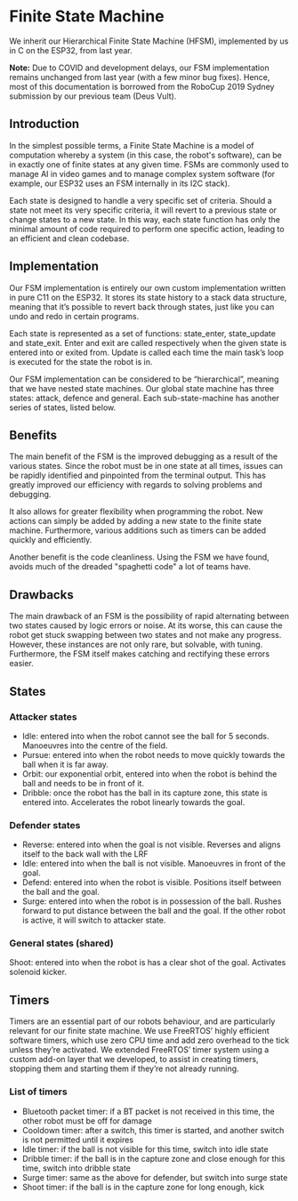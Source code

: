 # Finite State Machine

We inherit our Hierarchical Finite State Machine (HFSM), implemented by us in C on the ESP32, from last year.

**Note:** Due to COVID and development delays, our FSM implementation remains unchanged from last year (with
a few minor bug fixes). Hence, most of this documentation is borrowed from the RoboCup 2019 Sydney submission
by our previous team (Deus Vult).

## Introduction
In the simplest possible terms, a Finite State Machine is a model of computation whereby a system (in this case, the 
robot's software), can be in exactly one of finite states at any given time. FSMs are commonly used to manage AI in 
video games and to manage complex system software (for example, our ESP32 uses an FSM internally in its I2C stack). 

Each state is designed to handle a very specific set of criteria. Should a state not meet its very specific criteria, it 
will revert to a previous state or change states to a new state. In this way, each state function has only the minimal 
amount of code required to perform one specific action, leading to an efficient and clean codebase.

## Implementation
Our FSM implementation is entirely our own custom implementation written in pure C11 on the ESP32. It stores its state 
history to a stack data structure, meaning that it’s possible to revert back through states, just like you can undo and 
redo in certain programs.

Each state is represented as a set of functions: state_enter, state_update and state_exit. Enter and exit are called
respectively when the given state is entered into or exited from. Update is called each time the main task’s loop is
executed for the state the robot is in.

Our FSM implementation can be considered to be “hierarchical”, meaning that we have nested state machines. Our global 
state machine has three states: attack, defence and general. Each sub-state-machine has another series of states, listed below.

## Benefits
The main benefit of the FSM is the improved debugging as a result of the various states. Since the robot must be in one
state at all times, issues can be rapidly identified and pinpointed from the terminal output. This has greatly improved
our efficiency with regards to solving problems and debugging.

It also allows for greater flexibility when programming the robot. New actions can simply be added by adding a new state
to the finite state machine. Furthermore, various additions such as timers can be added quickly and efficiently.

Another benefit is the code cleanliness. Using the FSM we have found, avoids much of the dreaded "spaghetti code" a lot
of teams have.

## Drawbacks
The main drawback of an FSM is the possibility of rapid alternating between two states caused by logic errors or noise.
At its worse, this can cause the robot get stuck swapping between two states and not make any progress. However, these
instances are not only rare, but solvable, with tuning. Furthermore, the FSM itself makes catching and rectifying these
errors easier.

## States
### Attacker states
- Idle: entered into when the robot cannot see the ball for 5 seconds. Manoeuvres into the centre of the field.
- Pursue: entered into when the robot needs to move quickly towards the ball when it is far away.
- Orbit: our exponential orbit, entered into when the robot is behind the ball and needs to be in front of it.
- Dribble: once the robot has the ball in its capture zone, this state is entered into. Accelerates the robot linearly towards the goal.

### Defender states
- Reverse: entered into when the goal is not visible. Reverses and aligns itself to the back wall with the LRF
- Idle: entered into when the ball is not visible. Manoeuvres in front of the goal.
- Defend: entered into when the robot is visible. Positions itself between the ball and the goal.
- Surge: entered into when the robot is in possession of the ball. Rushes forward to put distance between the ball and the goal. If the other robot is active, it will switch to attacker state.

### General states (shared)
Shoot: entered into when the robot is has a clear shot of the goal. Activates solenoid kicker.

## Timers
Timers are an essential part of our robots behaviour, and are particularly relevant for our finite state machine. We use FreeRTOS’ highly efficient software timers, which use zero CPU time and add zero overhead to the tick unless they’re activated. We extended FreeRTOS’ timer system using a custom add-on layer that we developed, to assist in creating timers, stopping them and starting them if they’re not already running.

### List of timers
- Bluetooth packet timer: if a BT packet is not received in this time, the other robot must be off for damage
- Cooldown timer: after a switch, this timer is started, and another switch is not permitted until it expires
- Idle timer: if the ball is not visible for this time, switch into idle state
- Dribble timer: if the ball is in the capture zone and close enough for this time, switch into dribble state
- Surge timer: same as the above for defender, but switch into surge state
- Shoot timer: if the ball is in the capture zone for long enough, kick
